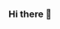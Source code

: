### Hi there 👋

<!--
**gregbhow/gregbhow** is a ✨ _special_ ✨ repository because its `README.md` (this file) appears on your GitHub profile.

Here are some ideas to get you started:

- 🌱 I’m currently a Engineering Student
- 😄 Pronouns: he/him
- ⚡ Fun fact: I'm also an archer !
-->
